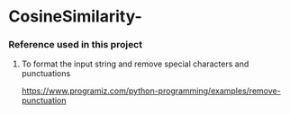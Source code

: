 # CosineSimilarity-

### Reference used in this project 

1. To format the input string and remove special characters and punctuations

   https://www.programiz.com/python-programming/examples/remove-punctuation
